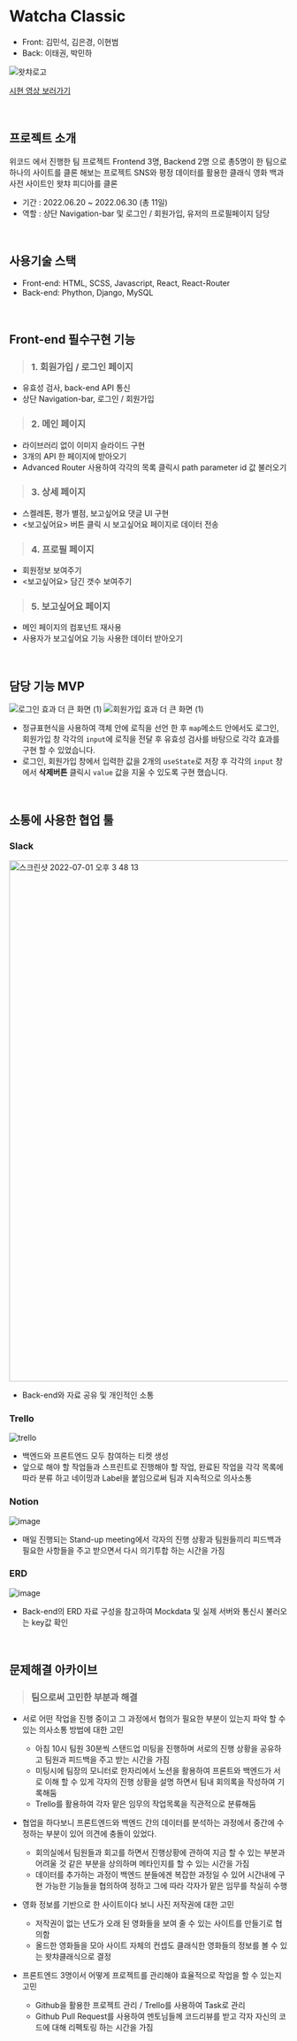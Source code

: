 #  Watcha Classic
- Front: 김민석, 김은경, 이현범
- Back: 이태권, 박민하

![왓챠로고](https://user-images.githubusercontent.com/98795239/177035333-f286463f-b492-4117-877a-9935f32a14ae.png)


[시현 영상 보러가기](https://scrawny-opera-4c6.notion.site/ded2dbffac2140609d15bc3877219332)

<br>

## 프로젝트 소개
위코드 에서 진행한 팀 프로젝트
Frontend 3명, Backend 2명 으로 총5명이 한 팀으로 하나의 사이트를 클론 해보는 프로젝트
SNS와 평정 데이터를 활용한 클래식 영화 백과사전 사이트인 왓챠 피디아를 클론
- 기간 : 2022.06.20 ~ 2022.06.30 (총 11일)
- 역할 : 상단 Navigation-bar 및 로그인 / 회원가입, 유저의 프로필페이지 담당

<br>

## 사용기술 스택
- Front-end: HTML, SCSS, Javascript, React, React-Router
- Back-end: Phython, Django, MySQL

<br>

## Front-end 필수구현 기능
> ### 1. 회원가입 / 로그인 페이지
  - 유효성 검사, back-end API 통신
  - 상단 Navigation-bar,  로그인 / 회원가입 

> ### 2. 메인 페이지
  - 라이브러리 없이 이미지 슬라이드 구현
  - 3개의 API 한 페이지에 받아오기
  - Advanced Router 사용하여 각각의 목록 클릭시 path parameter id 값 불러오기

> ### 3. 상세 페이지
  - 스켈레톤, 평가 별점, 보고싶어요 댓글 UI 구현
  - <보고싶어요> 버튼 클릭 시 보고싶어요 페이지로 데이터 전송

> ### 4. 프로필 페이지
  - 회원정보 보여주기
  - <보고싶어요> 담긴 갯수 보여주기 
 
> ### 5. 보고싶어요 페이지
  - 메인 페이지의 컴포넌트 재사용
  - 사용자가 보고싶어요 기능 사용한 데이터 받아오기

<br>

## 담당 기능 MVP

![로그인 효과 더 큰 화면 (1)](https://user-images.githubusercontent.com/98795239/177004527-ca256165-1530-497c-8247-f29d0e8879af.gif)
![회원가입 효과 더 큰 화면  (1)](https://user-images.githubusercontent.com/98795239/177004786-4c1f9619-75b3-4087-be4f-e8b6727447ef.gif)

- 정규표현식을 사용하여 객체 안에 로직을 선언 한 후 `map`메소드 안에서도 로그인, 회원가입 창 각각의 `input`에 로직을 전달 후 유효성 검사를 바탕으로 각각 효과를 구현 할 수 있었습니다.
- 로그인, 회원가입 창에서 입력한 값을 2개의 `useState`로 저장 후 각각의 `input` 창에서 **삭제버튼** 클릭시 `value` 값을 지울 수 있도록 구현 했습니다. 







<br>

## 소통에 사용한 협업 툴
### Slack
<img width="942" alt="스크린샷 2022-07-01 오후 3 48 13" src="https://user-images.githubusercontent.com/50426259/176840075-30907e6a-8be6-4914-88d3-fe0d3742ad9c.png">

- Back-end와 자료 공유 및 개인적인 소통

### Trello
![trello](https://user-images.githubusercontent.com/50426259/176840626-5bc5b445-4c0b-4259-93bd-56d9f63f2485.gif)
- 백엔드와 프론트엔드 모두 참여하는 티켓 생성 
- 앞으로 해야 할 작업들과 스프린트로 진행해야 할 작업, 완료된 작업을 각각 목록에 따라 분류 하고 네이밍과 Label을 붙임으로써 팀과 지속적으로 의사소통

### Notion
![image](https://user-images.githubusercontent.com/50426259/176840968-aab75ef3-4a5c-4497-a532-db539a297b58.png)
- 매일 진행되는 Stand-up meeting에서 각자의 진행 상황과 팀원들끼리 피드백과 필요한 사항들을 주고 받으면서 다시 의기투합 하는 시간을 가짐

### ERD
![image](https://user-images.githubusercontent.com/50426259/176841194-db70fa46-6f62-4a65-8638-3c2562092a32.png)
- Back-end의 ERD 자료 구성을 참고하여 Mockdata 및 실제 서버와 통신시 불러오는 key값 확인

<br>

## 문제해결 아카이브
> ### 팀으로써 고민한 부분과 해결
  - 서로 어떤 작업을 진행 중이고 그 과정에서 협의가 필요한 부분이 있는지 파악 할 수 있는 의사소통 방법에 대한 고민
    - 아침 10시 팀원 30분씩 스탠드업 미팅을 진행하며 서로의 진행 상황을 공유하고 팀원과 피드백을 주고 받는 시간을 가짐
    - 미팅시에 팀장의 모니터로 한자리에서 노션을 활용하여 프론트와 백엔드가 서로 이해 할 수 있게 각자의 진행 상황을 설명 하면서 팀내 회의록을 작성하여 기록해둠
    - Trello를 활용하여 각자 맡은 임무의 작업목록을 직관적으로 분류해둠
    
  - 협업을 하다보니 프론트엔드와 백엔드 간의 데이터를 분석하는 과정에서 중간에 수정하는 부분이 있어 의견에 충돌이 있었다.
    - 회의실에서 팀원들과 회고를 하면서 진행상황에 관하여 지금 할 수 있는 부분과 어려울 것 같은 부분을 상의하며 메타인지를 할 수 있는 시간을 가짐
    - 데이터를 추가하는 과정이 백엔드 분들에겐 복잡한 과정일 수 있어 시간내에 구현 가능한 기능들을 협의하여 정하고 그에 따라 각자가 맡은 임무를 착실히 수행
    
  - 영화 정보를 기반으로 한 사이트이다 보니 사진 저작권에 대한 고민
    - 저작권이 없는 년도가 오래 된 영화들을 보여 줄 수 있는 사이트를 만들기로 협의함
    - 올드한 영화들을 모아 사이트 자체의 컨셉도 클래식한 영화들의 정보를 볼 수 있는 왓챠클래식으로 결정
    
  - 프론트엔드 3명이서 어떻게 프로젝트를 관리해야 효율적으로 작업을 할 수 있는지 고민
    - Github을 활용한 프로젝트 관리 / Trello를 사용하여 Task로 관리 
    - Github Pull Request를 사용하여 멘토님들께 코드리뷰를 받고 각자 자신의 코드에 대해 리펙토링 하는 시간을 가짐
    

    
    





